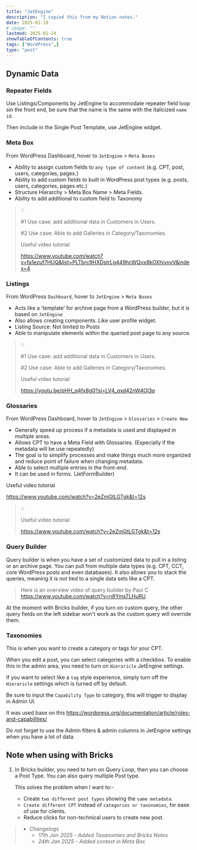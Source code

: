 ```yaml
---
title: "JetEngine"
description: "I copied this from my Notion notes."
date: 2025-01-10
# image: ""
lastmod: 2025-01-24
showTableOfContents: true
tags: ["WordPress",]
type: "post"
---
```


## Dynamic Data

### Repeater Fields

Use Listings/Components by JetEngine to accommodate repeater field loop sin the front end, be sure that the name is the same with the italicized `name id`.

Then include in the Single Post Template, use JetEngine widget.

### Meta Box

From WordPress Dashboard, hover to `JetEngine` > `Meta Boxes`

- Ability to assign custom fields to `any type of content` (e.g. CPT, post, users, categories, pages.)
- Ability to add custom fields to built in WordPress post types (e.g. posts, users, categories, pages etc.)
- Structure Hierarchy > Meta Box Name > Meta Fields.
- Ability to add additional to custom field to Taxonomy

> 💡
>
> #1 Use case: add additional data in Customers in Users.
>
> #2 Use case: Able to add Galleries in Category/Taxonomies.
>
> Useful video tutorial
>
> <https://www.youtube.com/watch?v=fa1ezuf7HUQ&list=PLTbrc9HXDstrLg449hcWQvx8kOXhjyovV&index=4>

### Listings

From WordPress `Dashboard`, hover to `JetEngine` > `Meta Boxes`

- Acts like a ‘template’ for archive page from a WordPress builder, but it is based on `JetEngine`
- Also allows creating components. Like user profile widget.
- Listing Source: Not limited to Posts
- Able to manipulate elements within the queried post page to any source.

> 💡
>
> #1 Use case: add additional data in Customers in Users.
>
> #2 Use case: Able to add Galleries in Category/Taxonomies.
>
> Useful video tutorial
>
> <https://youtu.be/pHH_q4fx8g0?si=LV4_gxd42nW4Ol3q>

### Glossaries

From WordPress Dashboard, hover to `JetEngine` > `Glossaries` > `Create New`

- Generally speed up process if a metadata is used and displayed in multiple areas.
- Allows CPT to have a Meta Field with Glossaries. (Especially if the metadata will be use repeatedly)
- The goal is to simplify processes and make things much more organized and reduce point of failure when changing metadata.
- Able to select multiple entries in the front-end.
- It can be used in forms. (JetFormBuilder)

Useful video tutorial

<https://www.youtube.com/watch?v=2eZmGtLGTgk&t=12s>
> 💡
>
> Useful video tutorial
>
> <https://www.youtube.com/watch?v=2eZmGtLGTgk&t=12s>


### Query Builder

Query builder is when you have a set of customized data to pull in a listing or an archive page. You can pull from multiple data types (e.g. CPT, CCT, core WordPress posts and even databases). It also allows you to stack the queries, meaning it is not tied to a single data sets like a CPT.

> Here is an overview video of query builder by Paul C <https://www.youtube.com/watch?v=n8YmsTLHuRU>

At the moment with Bricks builder, if you turn on custom query, the other query fields on the left sidebar won't work as the custom query will override them.

### Taxonomies

This is when you want to create a category or tags for your CPT.

When you edit a post, you can select categories with a checkbox. To enable this in the admin area, you need to turn on `Hieraricle` JetEngine settings.

If you want to select like a `tag` style experience, simply turn off the `Hieraricle` settings which is turned off by default.

Be sure to input the `Capability Type` to category, this will trigger to display in Admin UI.

It was used base on this
<https://wordpress.org/documentation/article/roles-and-capabilities/>

Do not forget to use the Admin filters & admin columns in JetEngine settings when you have a lot of data.

## Note when using with Bricks

1. In Bricks builder, you need to turn on Query Loop, then you can choose a Post Type. You can also query multiple Post type.

    This solves the problem when I want to:-

    - Create `two different post types` showing the `same metadata`.
    - `Create different CPT` instead of `categories or taxonomies`, for ease of use for clients.
    - Reduce clicks for non-technical users to create new post.


> - *Changelogs*
>   - *17th Jan 2025 - Added Taxanomies and Bricks Notes*
>   - *24th Jan 2025 - Added context in Meta Box*
